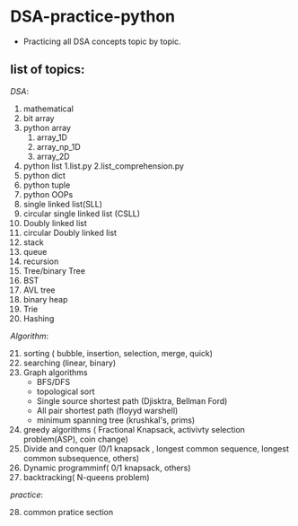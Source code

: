 # DSA-practice-python

- Practicing all DSA concepts topic by topic.

## **list of topics**:

_DSA_:

1. mathematical
2. bit array
3. python array
   1. array_1D
   2. array_np_1D
   3. array_2D
4. python list
   1.list.py
   2.list_comprehension.py
5. python dict
6. python tuple
7. python OOPs
8. single linked list(SLL)
9. circular single linked list (CSLL)
10. Doubly linked list
11. circular Doubly linked list
12. stack
13. queue
14. recursion
15. Tree/binary Tree
16. BST
17. AVL tree
18. binary heap
19. Trie
20. Hashing

_Algorithm_:

21. sorting ( bubble, insertion, selection, merge, quick)
22. searching (linear, binary)
23. Graph algorithms
    - BFS/DFS
    - topological sort
    - Single source shortest path (Djisktra, Bellman Ford)
    - All pair shortest path (floyyd warshell)
    - minimum spanning tree (krushkal's, prims)
24. greedy algorithms ( Fractional Knapsack, activivty selection problem(ASP), coin change)
25. Divide and conquer (0/1 knapsack , longest common sequence, longest common subsequence, others)
26. Dynamic programminf( 0/1 knapsack, others)
27. backtracking( N-queens problem)

_practice_:

28. common pratice section
